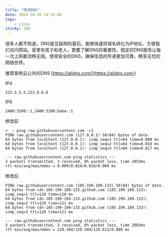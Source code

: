```yaml
---
title: "修改DNS"
date: 2024-10-20 14:32:46
tags:
	- Linux
sticky: 100
---
```


很多人都不知道，DNS是互联网的基石，能够快速将域名转化为IP地址，方便我们访问网站。家里有孩子和老人，更要了解DNS的重要性，稳定的DNS服务让每一次上网都流畅无阻。使用安全的DNS，确保信息的传递更加可靠，畅享无忧的网络世界。

<!-- more -->


推荐案例云公共的DNS [https://alidns.com/](https://alidns.com/)


IP4

```
223.5.5.5,223.6.6.6
```

IP6

```
2400:3200::1,2400:3200:baba::1
```

修改前

```none
➜  ~ ping raw.githubusercontent.com -c3
PING raw.githubusercontent.com (127.0.0.1) 56(84) bytes of data.
64 bytes from localhost (127.0.0.1): icmp_seq=1 ttl=64 time=0.009 ms
64 bytes from localhost (127.0.0.1): icmp_seq=2 ttl=64 time=0.018 ms
64 bytes from localhost (127.0.0.1): icmp_seq=3 ttl=64 time=0.017 ms

--- raw.githubusercontent.com ping statistics ---
3 packets transmitted, 3 received, 0% packet loss, time 2053ms
rtt min/avg/max/mdev = 0.009/0.014/0.018/0.004 ms
```

修改后

```none
PING raw.githubusercontent.com (185.199.109.133) 56(84) bytes of data.
64 bytes from cdn-185-199-109-133.github.com (185.199.109.133): icmp_seq=1 ttl=128 time=120 ms
64 bytes from cdn-185-199-109-133.github.com (185.199.109.133): icmp_seq=2 ttl=128 time=121 ms
64 bytes from cdn-185-199-109-133.github.com (185.199.109.133): icmp_seq=3 ttl=128 time=121 ms

--- raw.githubusercontent.com ping statistics ---
3 packets transmitted, 3 received, 0% packet loss, time 2003ms
rtt min/avg/max/mdev = 120.394/120.504/120.613/0.089 ms
```

